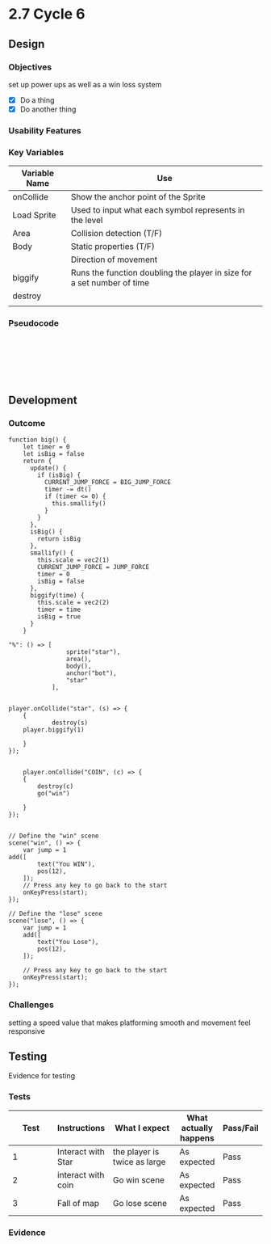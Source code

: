 # 2.7 Cycle 6

## Design

### Objectives

set up power ups as well as a win loss system

* [x] Do a thing
* [x] Do another thing

### Usability Features

### Key Variables

| Variable Name | Use                                                                    |
| ------------- | ---------------------------------------------------------------------- |
| onCollide     | Show the anchor point of the Sprite                                    |
| Load Sprite   | Used to input what each symbol represents in the level                 |
| Area          | Collision detection (T/F)                                              |
| Body          | Static properties (T/F)                                                |
|               | Direction of movement                                                  |
| biggify       | Runs the function doubling the player in size for a set number of time |
| destroy       |                                                                        |
|               |                                                                        |

### Pseudocode

```




  
  
```

## Development&#x20;

### Outcome

```
function big() {
    let timer = 0
    let isBig = false
    return {
      update() {
        if (isBig) {
          CURRENT_JUMP_FORCE = BIG_JUMP_FORCE
          timer -= dt()
          if (timer <= 0) {
            this.smallify()
          }
        }
      },
      isBig() {
        return isBig
      },
      smallify() {
        this.scale = vec2(1)
        CURRENT_JUMP_FORCE = JUMP_FORCE
        timer = 0
        isBig = false
      },
      biggify(time) {
        this.scale = vec2(2)
        timer = time
        isBig = true     
      }
    }

"%": () => [
                sprite("star"),
                area(),
                body(),
                anchor("bot"),
                "star"
            ],        


player.onCollide("star", (s) => {
    {
            destroy(s)
    player.biggify(1)
       
    }
});


    player.onCollide("COIN", (c) => {
    {
        destroy(c)
        go("win")
       
    }
});
            
            
// Define the "win" scene
scene("win", () => {
    var jump = 1
add([
        text("You WIN"),
        pos(12),
    ]);
    // Press any key to go back to the start
    onKeyPress(start);
});

// Define the "lose" scene
scene("lose", () => {
    var jump = 1
    add([
        text("You Lose"),
        pos(12),
    ]);

    // Press any key to go back to the start
    onKeyPress(start);
});
```

### Challenges

setting a speed value that makes platforming smooth and movement feel responsive

## Testing

Evidence for testing

### Tests

<table data-full-width="true"><thead><tr><th width="136">Test</th><th>Instructions</th><th width="216">What I expect</th><th>What actually happens</th><th>Pass/Fail</th></tr></thead><tbody><tr><td>1</td><td>Interact with Star</td><td>the player is twice as large</td><td>As expected</td><td>Pass</td></tr><tr><td>2</td><td>interact with coin</td><td>Go win scene</td><td>As expected</td><td>Pass</td></tr><tr><td>3</td><td>Fall of map </td><td>Go lose scene </td><td>As expected</td><td>Pass</td></tr></tbody></table>

### Evidence

